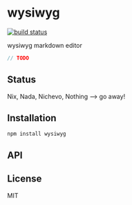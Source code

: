 # wysiwyg
[![build status](https://secure.travis-ci.org/thlorenz/wysiwyg.png)](http://travis-ci.org/thlorenz/wysiwyg)

wysiwyg markdown editor

```js
// TODO
```

## Status

Nix, Nada, Nichevo, Nothing --> go away!
## Installation

    npm install wysiwyg

## API


## License

MIT

